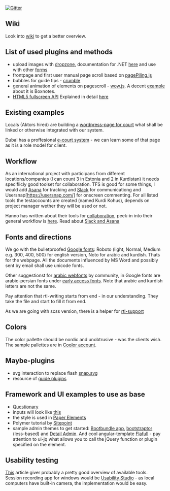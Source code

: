 [![Gitter](https://badges.gitter.im/Join%20Chat.svg)](https://gitter.im/kokakoola/cis?utm_source=badge&utm_medium=badge&utm_campaign=pr-badge&utm_content=badge)

## Wiki
Look into [wiki](https://github.com/kokakoola/cis/wiki) to get a better overview.

## List of used plugins and methods

- upload images with [dropzone](http://www.dropzonejs.com/), documentation for .NET [here](http://venkatbaggu.com/file-upload-in-asp-net-mvc-using-dropzone-js-and-html5/) and use with other [forms](https://github.com/enyo/dropzone/wiki/Combine-normal-form-with-Dropzone)
- frontpage and first user manual page scroll based on [pagePiling.js](https://github.com/alvarotrigo/pagePiling.js#pagepilingjs)
- bubbles for guide tips - [crumble](http://blog.tommoor.com/crumble/)
- general animation of elements on pagescroll - [wow.js](http://mynameismatthieu.com/WOW/). A decent [example](https://www.box.com/notes/) about it is Boxnotes.
- [HTML5 fullscreen API](http://davidwalsh.name/fullscreen) Explained in detail [here](http://www.hongkiat.com/blog/html5-fullscreen-api/)

## Existing examples 
Locals (Aktors hired) are building a [wordpress-page for court](http://sulicourt.com/home-2/) what shall be linked or otherwise integrated with our system.

Dubai has a proffesional [e-court system](http://www.dubaicourts.gov.ae/portal/page?_pageid=292,433242&_dad=portal&_schema=PORTAL) -  we can learn some of that page as it is a role model for client.

## Workflow
As an international project with participans from different locations/companies (I can count 3 in Estonia and 2 in Kurdistan) it needs speciflicly good toolset for collaboration. TFS is good for some things, I would add [Asana](https://asana.com/) for tracking and [Slack](https://slack.com/) for communicationg and Usersnap[https://usersnap.com/] for onscreen commenting. For all listed tools the testaccounts are created (named Kurdi Kohus), depends on project manager wether they will be used or not.

Hanno has written about their tools for [collaboration](http://hanno.co/logbook/nine-tools-to-keep-our-remote-team-together), peek-in into their general workflow is [here](http://playbook.hanno.co/).
Read about [Slack and Asana](http://qcmny.com/tools-and-technology/3-collaboration-tools-cant-live-without/)

## Fonts and directions
We go with the bulletproofed [Google fonts](http://www.google.com/design/spec/style/typography.html#): Roboto (light, Normal, Medium e.g. 300, 400, 500) for english version, Noto for arabic and kurdish. Thats for the webpage. All the documents influenced by MS Word and possibly sent by email shall use unicode fonts.

Other suggestionst for [arabic webfonts](http://stackoverflow.com/questions/7185106/what-are-my-web-font-choices-for-arabic) by community, in Google fonts are arabic-persian fonts under [early access fonts](http://www.google.com/fonts/earlyaccess). Note that arabic and kurdish letters are not the same.

Pay attention that rtl-writing starts from end - in our understanding. They take the file and start to fill it from end. 

As we are going with scss version, there is a helper for [rtl-support](http://www.matanich.com/2013/09/06/rtl-css-with-sass/)

## Colors
The color pallette should be nordic and unobtrusive - was the clients wish. The sample pallettes are in [Coolor account](http://coolors.co/092327-0b5351-00a9a5-b5c2b7-8c93a8).

## Maybe-plugins
- svg interaction to replace flash [snap.svg](http://snapsvg.io/)
- resource of [guide plugins](http://ninodezign.com/25-free-jquery-plugins-for-doing-guided-tours-through-a-website/)

## Framework and UI examples to use as base 
- [Questionary](https://ethn.io/22910)
- inputs will look like [this](http://codepen.io/sevilayha/full/IdGKH/)
-  the style is used in [Paper Elements](http://www.polymer-project.org/components/paper-elements/demo.html#paper-shadow)
- Polymer tutorial by [Sitepoint](http://www.sitepoint.com/introduction-to-web-components-and-polymer-tutorial/)
-  sample admin themes to get started: [Bootbundle app](http://bootbundle.herokuapp.com/resources), [bootstraptor](http://demo.bootstraptor.com/bs_deal.html) (less-based) and [Detail Admin](http://wrapbootstrap.com/preview/WB07061TJ). And cool angular-template [Flafull](http://flatfull.com/themes/angulr/#/app/docs) - pay attention to ui-jq what allows you to call the jQuery function or plugin specified on the element.


## Usability testing
[This](http://ui-patterns.com/blog/complete-review-ux-usability-tools-website#ab_testing) article giver probably a pretty good overview of available tools. Session recording app for windows would be [Usability Studio](http://www.sketchman-studio.com/usability-studio/) - as local computers have built-in camera, the implementation would be easy.

